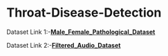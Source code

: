 # Throat-Disease-Detection
Dataset Link 1:-**[Male_Female_Pathological_Dataset](https://drive.google.com/drive/folders/1zPAFt-tLFQeLOii-K2aQ_BblWtRv10zD?usp=drive_link)**

Dataset Link 2:-**[Filtered_Audio_Dataset](https://drive.google.com/drive/folders/1FXMC2ZfA56Fe4_TdypmuPM9R4JCuwWwc?usp=drive_link)**

